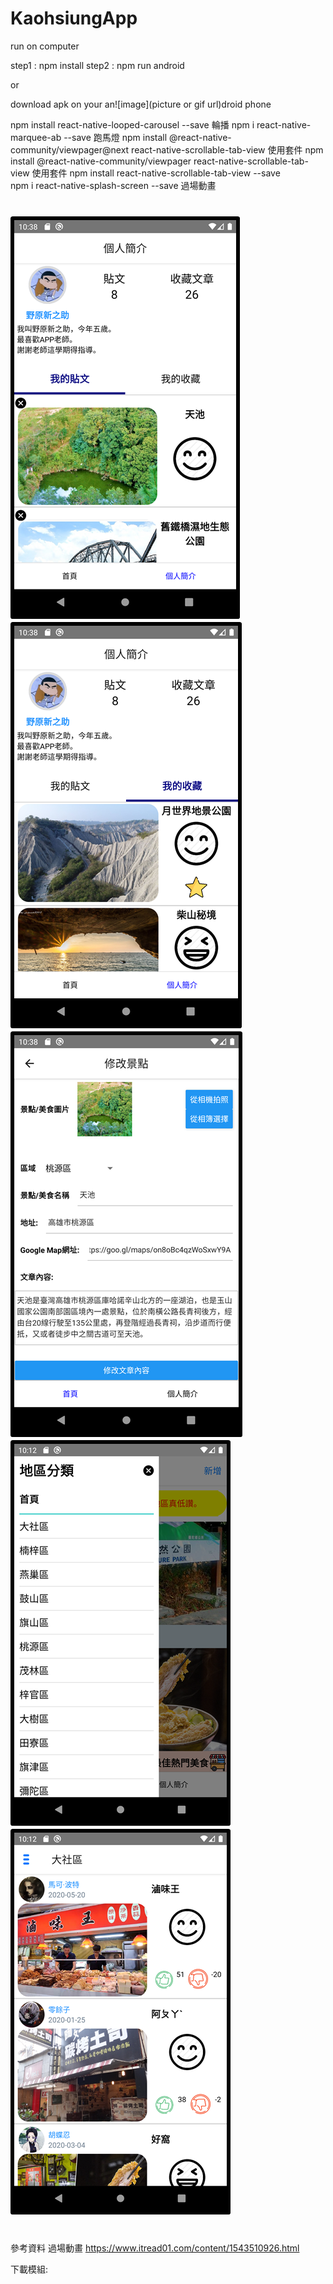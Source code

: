 # KaohsiungApp
run on computer 

step1 : npm install
step2 : npm run android

or

download apk on your an![image](picture or gif url)droid phone

npm install react-native-looped-carousel --save  輪播
npm i react-native-marquee-ab --save	跑馬燈
npm install @react-native-community/viewpager@next  react-native-scrollable-tab-view 使用套件
npm install @react-native-community/viewpager	react-native-scrollable-tab-view 使用套件
npm install react-native-scrollable-tab-view --save  
npm i react-native-splash-screen --save 過場動畫

#
![image](https://github.com/C107156116/KaohsiungApp/blob/main/image/image1.png)
![image](https://github.com/C107156116/KaohsiungApp/blob/main/image/image2.png)
![image](https://github.com/C107156116/KaohsiungApp/blob/main/image/image3.png)
![image](https://github.com/C107156116/KaohsiungApp/blob/main/image/image4.png)
![image](https://github.com/C107156116/KaohsiungApp/blob/main/image/image5.png)



#
參考資料 
過場動畫 https://www.itread01.com/content/1543510926.html

下載模組:














